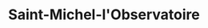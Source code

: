 ---
title: Saint-Michel-l'Observatoire
url: /saint-michel-lobservatoire/
latitude: 43.909
longitude: 5.716
---